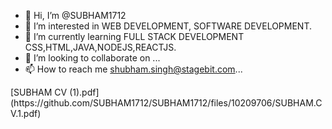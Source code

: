 - 👋 Hi, I’m @SUBHAM1712
- 👀 I’m interested in WEB DEVELOPMENT, SOFTWARE DEVELOPMENT.
- 🌱 I’m currently learning FULL STACK DEVELOPMENT CSS,HTML,JAVA,NODEJS,REACTJS.
- 💞️ I’m looking to collaborate on ...
- 📫 How to reach me shubham.singh@stagebit.com...

<!---
SUBHAM1712/SUBHAM1712 is a ✨ special ✨ repository because its `README.md` (this file) appears on your GitHub profile.
You can click the Preview link to take a look at your changes.
--->[SUBHAM CV (1).pdf](https://github.com/SUBHAM1712/SUBHAM1712/files/10209706/SUBHAM.CV.1.pdf)

